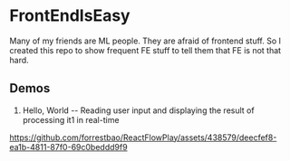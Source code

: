 # FrontEndIsEasy

Many of my friends are ML people. They are afraid of frontend stuff. 
So I created this repo to show frequent FE stuff to tell them that FE is not that hard. 


## Demos
1. Hello, World -- Reading user input and displaying the result of processing it1 in real-time

https://github.com/forrestbao/ReactFlowPlay/assets/438579/deecfef8-ea1b-4811-87f0-69c0beddd9f9



